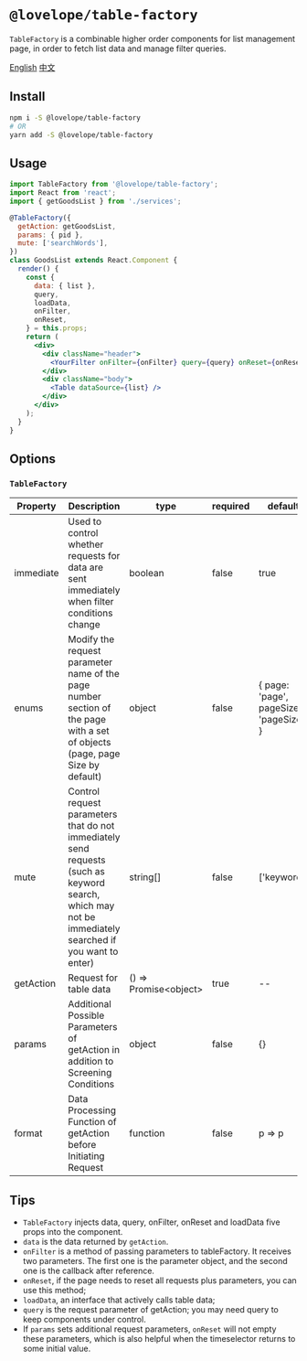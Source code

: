 # `@lovelope/table-factory`

`TableFactory` is a combinable higher order components for list management page, in order to fetch list data and manage filter queries.

[English](./README.md)
[中文](./README.zh-CN.md)

## Install

```bash
npm i -S @lovelope/table-factory
# OR
yarn add -S @lovelope/table-factory
```

## Usage

```jsx
import TableFactory from '@lovelope/table-factory';
import React from 'react';
import { getGoodsList } from './services';

@TableFactory({
  getAction: getGoodsList,
  params: { pid },
  mute: ['searchWords'],
})
class GoodsList extends React.Component {
  render() {
    const {
      data: { list },
      query,
      loadData,
      onFilter,
      onReset,
    } = this.props;
    return (
      <div>
        <div className="header">
          <YourFilter onFilter={onFilter} query={query} onReset={onReset} />
        </div>
        <div className="body">
          <Table dataSource={list} />
        </div>
      </div>
    );
  }
}
```

## Options

### `TableFactory`

| Property  | Description                                                                                                                                           | type                    | required | default                                |
| --------- | ----------------------------------------------------------------------------------------------------------------------------------------------------- | ----------------------- | -------- | -------------------------------------- |
| immediate | Used to control whether requests for data are sent immediately when filter conditions change                                                          | boolean                 | false    | true                                   |
| enums     | Modify the request parameter name of the page number section of the page with a set of objects (page, page Size by default)                           | object                  | false    | { page: 'page', pageSize: 'pageSize' } |
| mute      | Control request parameters that do not immediately send requests (such as keyword search, which may not be immediately searched if you want to enter) | string[]                | false    | ['keyword']                            |
| getAction | Request for table data                                                                                                                                | () => Promise\<object\> | true     | --                                     |
| params    | Additional Possible Parameters of getAction in addition to Screening Conditions                                                                       | object                  | false    | {}                                     |
| format    | Data Processing Function of getAction before Initiating Request                                                                                       | function                | false    | p => p                                 |

## Tips

- `TableFactory` injects data, query, onFilter, onReset and loadData five props into the component.
- `data` is the data returned by `getAction`.
- `onFilter` is a method of passing parameters to tableFactory. It receives two parameters. The first one is the parameter object, and the second one is the callback after reference.
- `onReset`, if the page needs to reset all requests plus parameters, you can use this method;
- `loadData`, an interface that actively calls table data;
- `query` is the request parameter of getAction; you may need query to keep components under control.
- If `params` sets additional request parameters, `onReset` will not empty these parameters, which is also helpful when the timeselector returns to some initial value.
